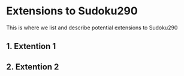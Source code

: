 # Extensions to Sudoku290

This is where we list and describe potential extensions to Sudoku290

## 1. Extention 1



## 2. Extention 2

